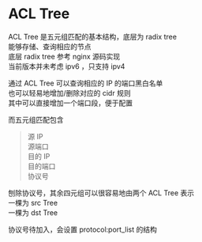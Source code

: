 # ACL Tree

ACL Tree 是五元组匹配的基本结构，底层为 radix tree  
能够存储、查询相应的节点  
底层 radix tree 参考 nginx 源码实现  
当前版本并未考虑 ipv6 ，只支持 ipv4  

通过 ACL Tree 可以查询相应的 IP 的端口黑白名单  
也可以轻易地增加/删除对应的 cidr 规则  
其中可以直接增加一个端口段，便于配置  

而五元组匹配包含  

> 源 IP  
> 源端口  
> 目的 IP  
> 目的端口  
> 协议号  

刨除协议号，其余四元组可以很容易地由两个 ACL Tree 表示    
一棵为 src Tree  
一棵为 dst Tree  

协议号待加入，会设置 protocol:port_list 的结构